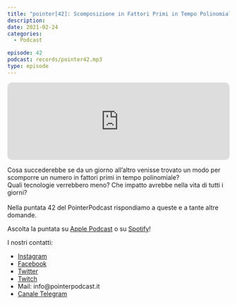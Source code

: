```yaml
---
title: "pointer[42]: Scomposizione in Fattori Primi in Tempo Polinomiale"
description:
date: 2021-02-24
categories:
  - Podcast

episode: 42
podcast: records/pointer42.mp3
type: episode
---
```


<p><iframe src="https://embed.podcasts.apple.com/us/podcast/pointer-42-scomposizione-in-fattori-primi-in-tempo/id1465505870?i=1000510470316&amp;itsct=podcast_box&amp;itscg=30200" sandbox="allow-forms allow-popups allow-same-origin allow-scripts allow-top-navigation-by-user-activation" allow="autoplay *; encrypted-media *;" style="width: 100%; max-width: 660px; overflow: hidden; border-top-left-radius: 10px; border-top-right-radius: 10px; border-bottom-right-radius: 10px; border-bottom-left-radius: 10px; background-color: transparent; background-position: initial initial; background-repeat: initial initial;" height="175px" frameborder="0"></iframe></p>

<!-- wp:paragraph -->
<p>Cosa succederebbe se da un giorno all’altro venisse trovato un modo per scomporre un numero in fattori primi in tempo polinomiale?&nbsp;<br>Quali tecnologie verrebbero meno? Che impatto avrebbe nella vita di tutti i giorni?&nbsp;<br><br>Nella puntata 42 del PointerPodcast rispondiamo a queste e a tante altre domande.</p>
<!-- /wp:paragraph -->

<!-- wp:paragraph -->
<p>Ascolta la puntata su <a href="https://podcasts.apple.com/it/podcast/pointerpodcast/id1465505870">Apple Podcast</a> o su <a href="https://open.spotify.com/show/3XmDzcZv4rCIx1VpWrbrkh">Spotify</a>!</p>
<!-- /wp:paragraph -->

<!-- wp:paragraph -->
<p>I nostri contatti:</p>
<!-- /wp:paragraph -->

<!-- wp:list -->
<ul><li><a href="https://www.instagram.com/pointerpodcast/">Instagram</a></li><li><a href="https://www.facebook.com/pointerPodcast/">Facebook</a></li><li><a href="https://twitter.com/PointerPodcast">Twitter</a></li><li><a href="https://www.twitch.tv/pointerpodcast">Twitch</a></li><li>Mail: info@pointerpodcast.it</li><li><a href="https://t.me/PointerPodcast">Canale Telegram</a></li></ul>
<!-- /wp:list -->

<!-- wp:paragraph -->
<p></p>
<!-- /wp:paragraph -->